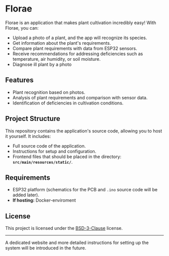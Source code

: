 # Florae

Florae is an application that makes plant cultivation incredibly easy! With Florae, you can:

- Upload a photo of a plant, and the app will recognize its species.
- Get information about the plant's requirements.
- Compare plant requirements with data from ESP32 sensors.
- Receive recommendations for addressing deficiencies such as temperature, air humidity, or soil moisture.
- Diagnose ill plant by a photo

## Features

- Plant recognition based on photos.
- Analysis of plant requirements and comparison with sensor data.
- Identification of deficiencies in cultivation conditions.

## Project Structure

This repository contains the application's source code, allowing you to host it yourself. It includes:

- Full source code of the application.
- Instructions for setup and configuration.
- Frontend files that should be placed in the directory: **`src/main/resources/static/`**.

## Requirements

- ESP32 platform (schematics for the PCB and `.ino` source code will be added later).
- **If hosting:** Docker-enviroment

## License

This project is licensed under the [BSD-3-Clause](./LICENSE) license.

---

A dedicated website and more detailed instructions for setting up the system will be introduced in the future.
